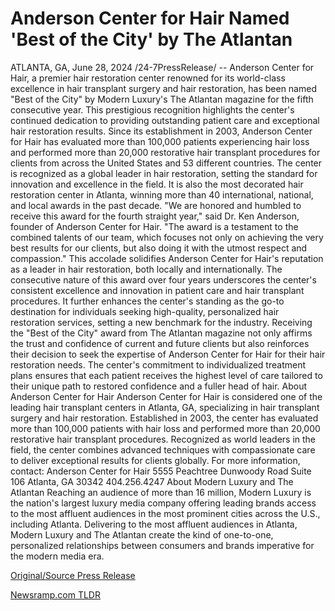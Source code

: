# Anderson Center for Hair Named 'Best of the City' by The Atlantan

ATLANTA, GA, June 28, 2024 /24-7PressRelease/ -- Anderson Center for Hair, a premier hair restoration center renowned for its world-class excellence in hair transplant surgery and hair restoration, has been named "Best of the City" by Modern Luxury's The Atlantan magazine for the fifth consecutive year. This prestigious recognition highlights the center's continued dedication to providing outstanding patient care and exceptional hair restoration results.  Since its establishment in 2003, Anderson Center for Hair has evaluated more than 100,000 patients experiencing hair loss and performed more than 20,000 restorative hair transplant procedures for clients from across the United States and 53 different countries. The center is recognized as a global leader in hair restoration, setting the standard for innovation and excellence in the field. It is also the most decorated hair restoration center in Atlanta, winning more than 40 international, national, and local awards in the past decade.  "We are honored and humbled to receive this award for the fourth straight year," said Dr. Ken Anderson, founder of Anderson Center for Hair. "The award is a testament to the combined talents of our team, which focuses not only on achieving the very best results for our clients, but also doing it with the utmost respect and compassion."  This accolade solidifies Anderson Center for Hair's reputation as a leader in hair restoration, both locally and internationally. The consecutive nature of this award over four years underscores the center's consistent excellence and innovation in patient care and hair transplant procedures. It further enhances the center's standing as the go-to destination for individuals seeking high-quality, personalized hair restoration services, setting a new benchmark for the industry.  Receiving the "Best of the City" award from The Atlantan magazine not only affirms the trust and confidence of current and future clients but also reinforces their decision to seek the expertise of Anderson Center for Hair for their hair restoration needs. The center's commitment to individualized treatment plans ensures that each patient receives the highest level of care tailored to their unique path to restored confidence and a fuller head of hair.  About Anderson Center for Hair  Anderson Center for Hair is considered one of the leading hair transplant centers in Atlanta, GA, specializing in hair transplant surgery and hair restoration. Established in 2003, the center has evaluated more than 100,000 patients with hair loss and performed more than 20,000 restorative hair transplant procedures. Recognized as world leaders in the field, the center combines advanced techniques with compassionate care to deliver exceptional results for clients globally.  For more information, contact:  Anderson Center for Hair 5555 Peachtree Dunwoody Road Suite 106 Atlanta, GA 30342 404.256.4247  About Modern Luxury and The Atlantan  Reaching an audience of more than 16 million, Modern Luxury is the nation's largest luxury media company offering leading brands access to the most affluent audiences in the most prominent cities across the U.S., including Atlanta. Delivering to the most affluent audiences in Atlanta, Modern Luxury and The Atlantan create the kind of one-to-one, personalized relationships between consumers and brands imperative for the modern media era. 

[Original/Source Press Release](https://www.24-7pressrelease.com/press-release/512120/anderson-center-for-hair-named-best-of-the-city-by-the-atlantan) 

[Newsramp.com TLDR](https://newsramp.com/None) 